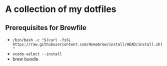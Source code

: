 # A collection of my dotfiles


## Prerequisites for Brewfile

- `/bin/bash -c "$(curl -fsSL https://raw.githubusercontent.com/Homebrew/install/HEAD/install.sh)"`
- `xcode-select --install`
- brew bundle


